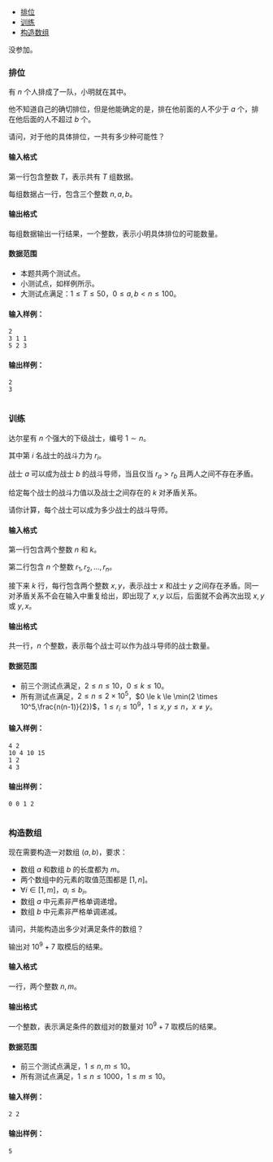 
<!-- @import "[TOC]" {cmd="toc" depthFrom=1 depthTo=6 orderedList=false} -->

<!-- code_chunk_output -->

- [排位](#排位)
- [训练](#训练)
- [构造数组](#构造数组)

<!-- /code_chunk_output -->

没参加。

### 排位

有 $n$ 个人排成了一队，小明就在其中。

他不知道自己的确切排位，但是他能确定的是，排在他前面的人不少于 $a$ 个，排在他后面的人不超过 $b$ 个。

请问，对于他的具体排位，一共有多少种可能性？

<h4>输入格式</h4>

第一行包含整数 $T$，表示共有 $T$ 组数据。

每组数据占一行，包含三个整数 $n,a,b$。

<h4>输出格式</h4>

每组数据输出一行结果，一个整数，表示小明具体排位的可能数量。

<h4>数据范围</h4>

- 本题共两个测试点。
- 小测试点，如样例所示。
- 大测试点满足：$1≤T≤50$，$0 \le a,b < n \le 100$。

<h4>输入样例：</h4>

```
2
3 1 1
5 2 3
```

<h4>输出样例：</h4>

```
2
3
```

```cpp
```

### 训练

达尔星有 $n$ 个强大的下级战士，编号 $1 \sim n$。

其中第 $i$ 名战士的战斗力为 $r_i$。

战士 $a$ 可以成为战士 $b$ 的战斗导师，当且仅当 $r_a > r_b$ 且两人之间不存在矛盾。

给定每个战士的战斗力值以及战士之间存在的 $k$ 对矛盾关系。

请你计算，每个战士可以成为多少战士的战斗导师。

<h4>输入格式</h4>

第一行包含两个整数 $n$ 和 $k$。

第二行包含 $n$ 个整数 $r_1,r_2,...,r_n$。

接下来 $k$ 行，每行包含两个整数 $x,y$，表示战士 $x$ 和战士 $y$ 之间存在矛盾。同一对矛盾关系不会在输入中重复给出，即出现了 $x,y$ 以后，后面就不会再次出现 $x,y$ 或 $y,x$。

<h4>输出格式</h4>

共一行，$n$ 个整数，表示每个战士可以作为战斗导师的战士数量。

<h4>数据范围</h4>

- 前三个测试点满足，$2 \le n \le 10$，$0 \le k \le 10$。
- 所有测试点满足，$2 \le n \le 2 \times 10^5$，$0 \le k \le \min(2 \times 10^5,\frac{n(n-1)}{2})$，$1 \le r_i \le 10^9$，$1 \le x,y \le n$，$x \neq y$。

<h4>输入样例：</h4>

```
4 2
10 4 10 15
1 2
4 3
```

<h4>输出样例：</h4>

```
0 0 1 2
```

```cpp

```

### 构造数组

现在需要构造一对数组 $(a,b)$，要求：

- 数组 $a$ 和数组 $b$ 的长度都为 $m$。
- 两个数组中的元素的取值范围都是 $[1,n]$。
- $\forall i \in [1,m]$，$a_i \le b_i$。
- 数组 $a$ 中元素非严格单调递增。
- 数组 $b$ 中元素非严格单调递减。

请问，共能构造出多少对满足条件的数组？

输出对 $10^9+7$ 取模后的结果。

<h4>输入格式</h4>

一行，两个整数 $n,m$。

<h4>输出格式</h4>

一个整数，表示满足条件的数组对的数量对 $10^9+7$ 取模后的结果。

<h4>数据范围</h4>

- 前三个测试点满足，$1 \le n,m \le 10$。
- 所有测试点满足，$1 \le n \le 1000$，$1 \le m \le 10$。

<h4>输入样例：</h4>

```
2 2
```

<h4>输出样例：</h4>

```
5
```

```cpp

```
